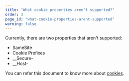 ```yaml
---
title: "What cookie properties aren't supported?"
order: 3
page_id: "what-cookie-properties-arent-supported"
warning: false
---
```


Currently, there are two properties that aren't supported:

+ SameSite
+ Cookie Prefixes
 + __Secure-
 + __Host-

You can refer this document to know more about [cookies](https://learning.getpostman.com/docs/postman/sending_api_requests/cookies/).
